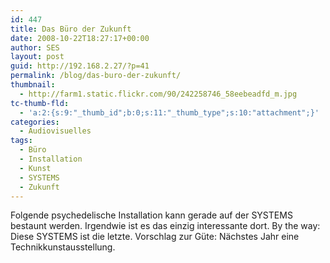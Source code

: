 ```yaml
---
id: 447
title: Das Büro der Zukunft
date: 2008-10-22T18:27:17+00:00
author: SES
layout: post
guid: http://192.168.2.27/?p=41
permalink: /blog/das-buro-der-zukunft/
thumbnail:
  - http://farm1.static.flickr.com/90/242258746_58eebeadfd_m.jpg
tc-thumb-fld:
  - 'a:2:{s:9:"_thumb_id";b:0;s:11:"_thumb_type";s:10:"attachment";}'
categories:
  - Audiovisuelles
tags:
  - Büro
  - Installation
  - Kunst
  - SYSTEMS
  - Zukunft
---
```

Folgende psychedelische Installation kann gerade auf der SYSTEMS bestaunt werden. Irgendwie ist es das einzig interessante dort. By the way: Diese SYSTEMS ist die letzte. Vorschlag zur Güte: Nächstes Jahr eine Technikkunstausstellung.